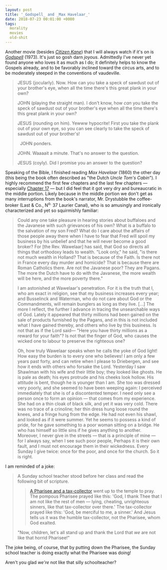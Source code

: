 ```yaml
---
layout: post
title: '_Godspell_ and _Max Havelaar_'
date: 2018-07-23 00:01:00 +0000
tags:
  morality
  movies
  old-shit
---
```


Another movie (besides [_Citizen Kane_](/blog/2018/04/03/o-brien-on-hearst))
that I will always watch if it's on is [_Godspell_](https://en.wikipedia.org/wiki/Godspell_(film)) (1973).
It's just so gosh darn _joyous_. Admittedly I've never yet found anyone who loves it as
much as I do; it definitely helps to know the Gospels already, and to be favorably
inclined toward the circus arts, and to be moderately steeped in the conventions of vaudeville.

> JESUS (jocularly). Now. How can you take a speck of sawdust out of your brother's eye,
> when all the time there's this great plank in your own?
>
> JOHN (playing the straight man). I don't know, how *can* you take the speck of sawdust
> out of your brother's eye when all the time there's this great plank in your own?
>
> JESUS (rounding on him). Yewww hypocrite!  First you take the plank out of your own eye,
> so you can see clearly to take the speck of sawdust out of your brother's!
>
> &nbsp;&nbsp;JOHN ponders.
>
> JOHN. Waaaait a minute. That's no answer to the question.
>
> JESUS (coyly). Did I promise you an answer to the question?

Speaking of the Bible, I finished reading _Max Havelaar_ (1860) the other day (this being the
book often described as "the Dutch _Uncle Tom's Cabin_"). I highly recommend the
first few chapters and the last few chapters — especially
[Chapter 17](https://books.google.com/books?id=GLoBAAAAQAAJ&pg=PA320) — but I did feel that it
got very dry and bureaucratic in the middle portion. Likely because in the middle portion we don't get
as many interruptions from the book's narrator, Mr. Drystubble the coffee-broker (Last & Co.,
N<sup>o.</sup> 37 Laurier Canal), who is so amusingly and ironically characterized and yet
so squirmishly familiar:

> Could any one take pleasure in hearing stories about buffaloes and the Javanese
> with such grievances of his own? What is a buffalo to the salvation of my son Fred?
> What do I care about the affairs of those people away there when I have to fear that
> Fred will spoil my business by his unbelief and that he will never become a good broker?
> For [the Rev. Wawelaar] has said, that God so directs all things that orthodoxy leads
> to wealth. "Look only," he said, "is there not much wealth in Holland? That is because of
> the Faith. Is there not in France every day murder and homicide? That is because there
> are Roman Catholics there. Are not the Javanese poor? They are Pagans. The more the Dutch
> have to do with the Javanese, the more wealth will be here, and the more poverty there."
>
> I am astonished at Wawelaar's penetration. For it is the truth that I, who am exact in religion,
> see that my business increases every year; and Busselinck and Waterman, who do not care about God
> or the Commandments, will remain bunglers as long as they live. [...]
> The more I reflect, the further I advance in tracing
> the unsearchable ways of God. Lately it appeared that thirty millions had been gained on the
> sale of products furnished by the Pagans, and in this is not included what I have gained thereby,
> and others who live by this business. Is not that as if the Lord said— "Here you have thirty millions
> as a reward for your faith"? Is not that the finger of God, who causes the wicked one to labour to
> preserve the righteous one?
>
> Oh, how truly Wawelaar speaks when he calls the yoke of God light! How easy the burden is to
> every one who believes! I am only a few years past forty, and can retire when I please to
> Driebergen, and see how it ends with others who forsake the Lord.
> Yesterday I saw Shawlman with his wife and their little boy; they looked like ghosts. He is
> pale as death; his eyes protrude and his cheeks look hollow. His attitude is bent, though he
> is younger than I am. She too was dressed very poorly, and she seemed to have been weeping again:
> I perceived immediately that she is of a discontented temper. I need only see a person once
> to form an opinion — that comes from my experience. She had on a thin cloak of black silk,
> and yet it was very cold. There was no trace of a crinoline; her thin dress hung loose round
> the knees, and a fringe hung from the edge. He had not even his shawl, and looked as if it were
> summer. Yet he seems to possess a kind of pride, for he gave something to a poor woman sitting
> on a bridge. He who has himself so little sins if he gives anything to another. Moreover,
> I never give in the streets — that is a principle of mine — for I always say, when I see such
> poor people, Perhaps it is their own fault, and I must not encourage them in their wickedness.
> Every Sunday I give twice: once for the poor, and once for the church. So it is right.

I am reminded of a joke:

> A Sunday school teacher stood before her class and read the following bit of scripture.
>
> > [A Pharisee and a tax-collector](https://en.wikipedia.org/wiki/Pharisee_and_the_Publican)
> > went up to the temple to pray. The pompous Pharisee prayed like this:
> > 'God, I thank Thee that I am not like the rest of men — lying, cheating, unrighteous sinners,
> > like that tax-collector over there.' The tax-collector prayed like this: 'God, be merciful
> > to me, a sinner.' And Jesus tells us it was the humble tax-collector, not the Pharisee, whom God exalted.
>
> "Now, children, let's all stand up and thank the Lord that _we_ are not like that horrid Pharisee!"

The joke being, of course, that by putting down the Pharisee, the Sunday school teacher
is doing exactly what the Pharisee was doing!

Aren't you glad _we're_ not like that silly schoolteacher?
